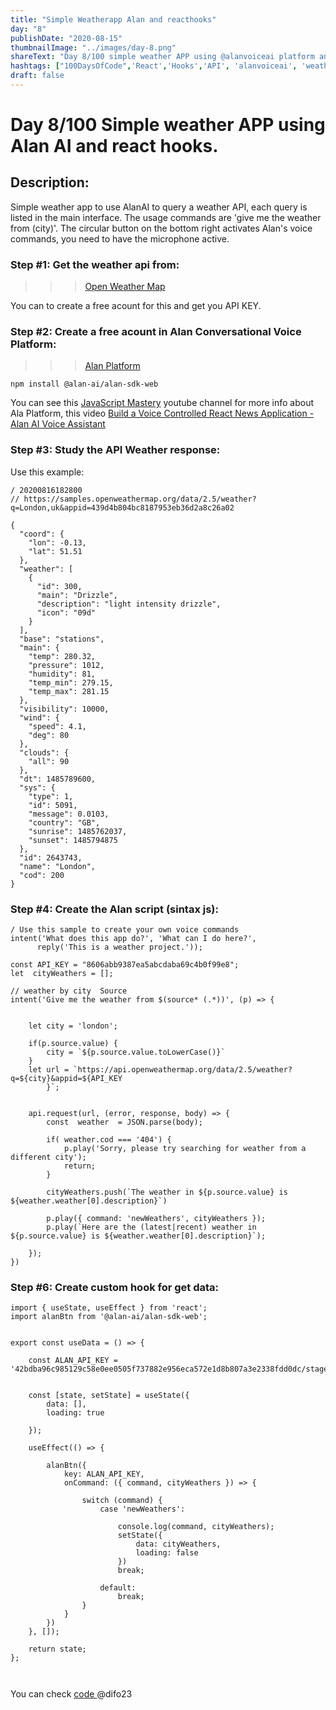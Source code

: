 ```yaml
---
title: "Simple Weatherapp Alan and reacthooks"
day: "8"
publishDate: "2020-08-15"
thumbnailImage: "../images/day-8.png"
shareText: "Day 8/100 simple weather APP using @alanvoiceai platform and react hooks."
hashtags: ["100DaysOfCode",'React','Hooks','API', 'alanvoiceai', 'weather', 'AlanAI']
draft: false
---
```


# Day 8/100 Simple weather APP using Alan AI and react hooks.  



## Description:
Simple weather app to use AlanAI to query a weather API, each query is listed in the main interface. The usage commands are 'give me the weather from (city)'. The circular button on the bottom right activates Alan's voice commands, you need to have the microphone active.

### Step #1: Get the weather api from:

>>>[Open Weather Map](https://home.openweathermap.org )  
 
 You can to create a free acount for this and get you API KEY.


 ### Step #2: Create a free acount in Alan Conversational Voice Platform:

>>>[Alan Platform](https://alan.app/ )  

`npm install @alan-ai/alan-sdk-web`

You can see this [JavaScript Mastery](https://www.youtube.com/c/JavaScriptMastery/about) youtube channel for more info about Ala Platform, this video [Build a Voice Controlled React News Application - Alan AI Voice Assistant](https://youtu.be/rqw3OftE5sA)


### Step #3:  Study the API Weather response:

Use this example:
```
/ 20200816182800
// https://samples.openweathermap.org/data/2.5/weather?q=London,uk&appid=439d4b804bc8187953eb36d2a8c26a02

{
  "coord": {
    "lon": -0.13,
    "lat": 51.51
  },
  "weather": [
    {
      "id": 300,
      "main": "Drizzle",
      "description": "light intensity drizzle",
      "icon": "09d"
    }
  ],
  "base": "stations",
  "main": {
    "temp": 280.32,
    "pressure": 1012,
    "humidity": 81,
    "temp_min": 279.15,
    "temp_max": 281.15
  },
  "visibility": 10000,
  "wind": {
    "speed": 4.1,
    "deg": 80
  },
  "clouds": {
    "all": 90
  },
  "dt": 1485789600,
  "sys": {
    "type": 1,
    "id": 5091,
    "message": 0.0103,
    "country": "GB",
    "sunrise": 1485762037,
    "sunset": 1485794875
  },
  "id": 2643743,
  "name": "London",
  "cod": 200
}

```
### Step #4: Create the Alan script (sintax js):



```
/ Use this sample to create your own voice commands
intent('What does this app do?', 'What can I do here?', 
      reply('This is a weather project.'));

const API_KEY = "8606abb9387ea5abcdaba69c4b0f99e8";
let  cityWeathers = [];

// weather by city  Source
intent('Give me the weather from $(source* (.*))', (p) => {
    
    
    let city = 'london';
    
    if(p.source.value) {
        city = `${p.source.value.toLowerCase()}`
    }
    let url = `https://api.openweathermap.org/data/2.5/weather?q=${city}&appid=${API_KEY
		}`;
    
    
    api.request(url, (error, response, body) => {
        const  weather  = JSON.parse(body);
        
        if( weather.cod === '404') {
            p.play('Sorry, please try searching for weather from a different city');
            return;
        }
        
        cityWeathers.push(`The weather in ${p.source.value} is ${weather.weather[0].description}`)
        
        p.play({ command: 'newWeathers', cityWeathers });
        p.play(`Here are the (latest|recent) weather in ${p.source.value} is ${weather.weather[0].description}`);

    });
})
```


### Step #6: Create custom hook for get data:


```
import { useState, useEffect } from 'react';
import alanBtn from '@alan-ai/alan-sdk-web';


export const useData = () => {

	const ALAN_API_KEY = '42bdba96c985129c58e0ee0505f737882e956eca572e1d8b807a3e2338fdd0dc/stage';


	const [state, setState] = useState({
		data: [],
		loading: true

	});

	useEffect(() => {

		alanBtn({
			key: ALAN_API_KEY,
			onCommand: ({ command, cityWeathers }) => {

				switch (command) {
					case 'newWeathers':

						console.log(command, cityWeathers);
						setState({
							data: cityWeathers,
							loading: false
						})
						break;

					default:
						break;
				}
			}
		})
	}, []);

	return state;
};



```



You can check  <a href="https://github.com/difo23/WeatherAppFreecodeCamp/tree/weather_alan_ai" target="_blank"> code </a> @difo23 
